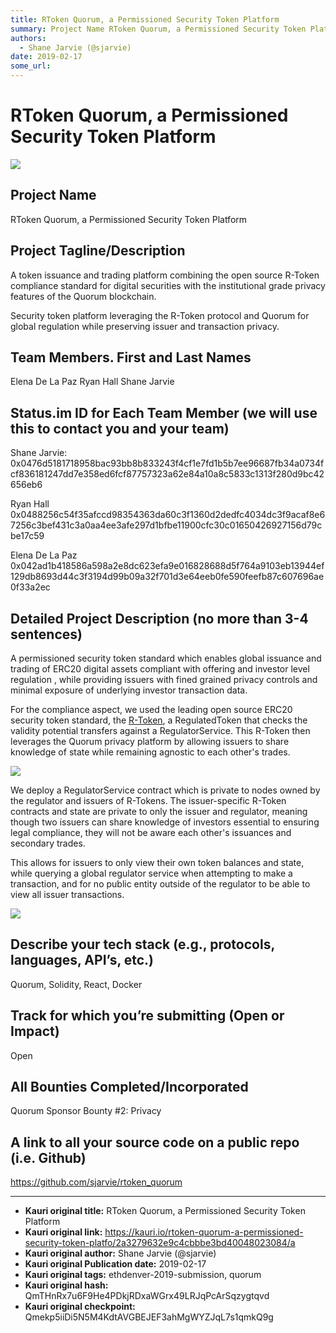 ```yaml
---
title: RToken Quorum, a Permissioned Security Token Platform
summary: Project Name RToken Quorum, a Permissioned Security Token Platform Project Tagline/Description A token issuance and trading platform combining the open source R-Token compliance standard for digital securities with the institutional grade privacy features of the Quorum blockchain. Security token platform leveraging the R-Token protocol and Quorum for global regulation while preserving issuer and transaction privacy. Team Members. First and Last Names Elena De La Paz Ryan Hall Shane Jarvie Status
authors:
  - Shane Jarvie (@sjarvie)
date: 2019-02-17
some_url: 
---
```


# RToken Quorum, a Permissioned Security Token Platform

![](https://ipfs.infura.io/ipfs/QmRnPiwauRoD9xJ99eNMSkVkzFkFeRjYCFdjs7qJhWZvZT)



## Project Name

RToken Quorum, a Permissioned Security Token Platform

## Project Tagline/Description

A  token issuance and trading platform combining the open source R-Token compliance standard for digital securities with the institutional grade privacy features of the Quorum blockchain.

Security token platform leveraging the R-Token protocol and Quorum for global regulation while preserving issuer and transaction privacy.  


## Team Members. First and Last Names

Elena De La Paz
Ryan Hall
Shane Jarvie


## Status.im ID for Each Team Member (we will use this to contact you and your team)

Shane Jarvie: 0x0476d5181718958bac93bb8b833243f4cf1e7fd1b5b7ee96687fb34a0734fcf836181247dd7e358ed6fcf87757323a62e84a10a8c5833c1313f280d9bc42656eb6

Ryan Hall
0x0488256c54f35afccd98354363da60c3f1360d2dedfc4034dc3f9acaf8e67256c3bef431c3a0aa4ee3afe297d1bfbe11900cfc30c01650426927156d79cbe17c59

Elena De La Paz
0x042ad1b418586a598a2e8dc623efa9e016828688d5f764a9103eb13944ef129db8693d44c3f3194d99b09a32f701d3e64eeb0fe590feefb87c607696ae0f33a2ec

## Detailed Project Description (no more than 3-4 sentences)

A permissioned security token standard which enables global issuance and trading of ERC20 digital assets compliant with offering and investor level regulation , while providing issuers with fined grained privacy controls and minimal exposure of underlying investor transaction data.

For the compliance aspect, we used the leading open source ERC20 security token standard, the [R-Token](https://harbor.com/rtokenwhitepaper.pdf), a RegulatedToken that checks the validity potential transfers against a RegulatorService. This R-Token then leverages the Quorum privacy platform by allowing issuers to share knowledge of state while remaining agnostic to each other's trades. 

![](https://ipfs.infura.io/ipfs/QmZHJkeqnYDZW2iGYdGoDqBT7E1ecaKBV9epcHUeWVc2iF)

We deploy a RegulatorService contract which is private to nodes owned by the regulator and issuers of R-Tokens. The issuer-specific R-Token contracts and state are private to only the issuer and regulator, meaning though two issuers can share knowledge of investors essential to ensuring legal compliance, they will not be aware each other's issuances and secondary trades. 

This allows for issuers to only view their own token balances and state, while querying a global regulator service when attempting to make a transaction, and for no public entity outside of the regulator to be able to view all issuer transactions. 


![](https://ipfs.infura.io/ipfs/QmRnPiwauRoD9xJ99eNMSkVkzFkFeRjYCFdjs7qJhWZvZT)


## Describe your tech stack (e.g., protocols, languages, API’s, etc.)

Quorum, Solidity,  React,  Docker

## Track for which you’re submitting (Open or Impact)

Open

## All Bounties Completed/Incorporated

Quorum Sponsor Bounty #2: Privacy

## A link to all your source code on a public repo (i.e. Github)

https://github.com/sjarvie/rtoken_quorum





---

- **Kauri original title:** RToken Quorum, a Permissioned Security Token Platform
- **Kauri original link:** https://kauri.io/rtoken-quorum-a-permissioned-security-token-platfo/2a3279632e9c4cbbbe3bd40048023084/a
- **Kauri original author:** Shane Jarvie (@sjarvie)
- **Kauri original Publication date:** 2019-02-17
- **Kauri original tags:** ethdenver-2019-submission, quorum
- **Kauri original hash:** QmTHnRx7u6F9He4PDkjRDxaWGrx49LRJqPcArSqzygtqvd
- **Kauri original checkpoint:** Qmekp5iiDi5N5M4KdtAVGBEJEF3ahMgWYZJqL7s1qmkQ9g



